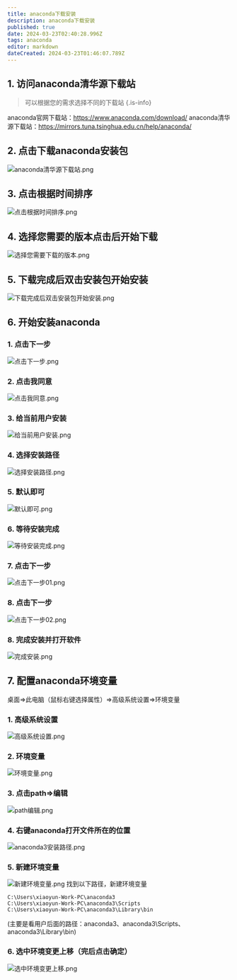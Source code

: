 ```yaml
---
title: anaconda下载安装
description: anaconda下载安装
published: true
date: 2024-03-23T02:40:28.996Z
tags: anaconda
editor: markdown
dateCreated: 2024-03-23T01:46:07.789Z
---
```


## 1. 访问anaconda清华源下载站
> 可以根据您的需求选择不同的下载站
{.is-info}

anaconda官网下载站：https://www.anaconda.com/download/
anaconda清华源下载站：https://mirrors.tuna.tsinghua.edu.cn/help/anaconda/

## 2. 点击下载anaconda安装包
![anaconda清华源下载站.png](/wiki/python/anaconda/anaconda清华源下载站.png)

## 3. 点击根据时间排序
![点击根据时间排序.png](/wiki/python/anaconda/点击根据时间排序.png)

## 4. 选择您需要的版本点击后开始下载
![选择您需要下载的版本.png](/wiki/python/anaconda/选择您需要下载的版本.png)

## 5. 下载完成后双击安装包开始安装
![下载完成后双击安装包开始安装.png](/wiki/python/anaconda/下载完成后双击安装包开始安装.png)

## 6. 开始安装anaconda

### 1. 点击下一步
![点击下一步.png](/wiki/python/anaconda/点击下一步.png)

### 2. 点击我同意
![点击我同意.png](/wiki/python/anaconda/点击我同意.png)

### 3. 给当前用户安装
![给当前用户安装.png](/wiki/python/anaconda/给当前用户安装.png)

### 4. 选择安装路径
![选择安装路径.png](/wiki/python/anaconda/选择安装路径.png)

### 5. 默认即可
![默认即可.png](/wiki/python/anaconda/默认即可.png)

### 6. 等待安装完成
![等待安装完成.png](/wiki/python/anaconda/等待安装完成.png)

### 7. 点击下一步
![点击下一步01.png](/wiki/python/anaconda/点击下一步01.png)

### 8. 点击下一步
![点击下一步02.png](/wiki/python/anaconda/点击下一步02.png)

### 8. 完成安装并打开软件
![完成安装.png](/wiki/python/anaconda/完成安装.png)

## 7. 配置anaconda环境变量
桌面=>此电脑（鼠标右键选择属性）=>高级系统设置=>环境变量
### 1. 高级系统设置
![高级系统设置.png](/wiki/python/anaconda/高级系统设置.png)

### 2. 环境变量
![环境变量.png](/wiki/python/anaconda/环境变量.png)

### 3. 点击path=>编辑
![path编辑.png](/wiki/python/anaconda/path编辑.png)

### 4. 右键anaconda打开文件所在的位置
![anaconda3安装路径.png](/wiki/python/anaconda/anaconda3安装路径.png)

### 5. 新建环境变量
![新建环境变量.png](/wiki/python/anaconda/新建环境变量.png)
找到以下路径，新建环境变量
```
C:\Users\xiaoyun-Work-PC\anaconda3
C:\Users\xiaoyun-Work-PC\anaconda3\Scripts
C:\Users\xiaoyun-Work-PC\anaconda3\Library\bin
```
(主要是看用户后面的路径：anaconda3、anaconda3\Scripts、anaconda3\Library\bin)

### 6. 选中环境变更上移（完后点击确定）
![选中环境变更上移.png](/wiki/python/anaconda/选中环境变更上移.png)









